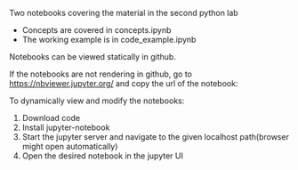 Two notebooks covering the material in the second python lab
- Concepts are covered in concepts.ipynb 
- The working example is in code_example.ipynb 

Notebooks can be viewed statically in github. 

If the notebooks are not rendering in github, go to https://nbviewer.jupyter.org/ and copy the url of the notebook:

To dynamically view and modify the notebooks:
1. Download code
2. Install jupyter-notebook
3. Start the jupyter server and navigate to the given localhost path(browser might open automatically)
4. Open the desired notebook in the jupyter UI  

